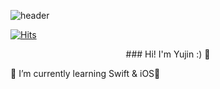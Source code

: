 ![header](https://capsule-render.vercel.app/api?type=waving&color=ACF1E5&height=300&section=header&text=YUJINNEE&fontSize=80)

[![Hits](https://hits.seeyoufarm.com/api/count/incr/badge.svg?url=https%3A%2F%2Fgithub.com%2Fyujinnee&count_bg=%23DED0FF&title_bg=%239E9E9E&icon=&icon_color=%23E7E7E7&title=hits&edge_flat=false)](https://hits.seeyoufarm.com)
<p align='center'> 
### Hi! I'm Yujin :) 👋

🌱 I’m currently learning Swift & iOS
</p>
